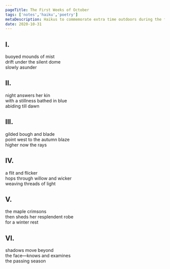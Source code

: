 ```yaml
---
pageTitle: The First Weeks of October 
tags: ['notes','haiku','poetry']
metaDescription: Haikus to commemorate extra time outdoors during the first three weeks of October 2020.
date: 2020-10-31
---
```

## I. 
buoyed mounds of mist <br>
drift under the silent dome <br>
slowly asunder   

## II. 
night answers her kin<br>
with a stillness bathed in blue<br>
abiding till dawn 

## III. 
gilded bough and blade<br>
point west to the autumn blaze<br>
higher now the rays

## IV. 
a flit and flicker <br>
hops through willow and wicker <br>
weaving threads of light

## V. 
the maple crimsons <br>
then sheds her resplendent robe <br>
for a winter rest  

## VI. 
shadows move beyond<br>
the face—knows and examines<br>
the passing season 
